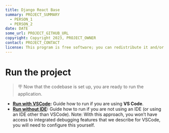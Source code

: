 ```yaml
---
title: Django React Base
summary: PROJECT_SUMMARY
  - PERSON_1
  - PERSON_2
date: DATE
some_url: PROJECT_GITHUB_URL
copyright: Copyright 2023, PROJECT_OWNER
contact: PROJECT_CONTACT
license: This program is free software; you can redistribute it and/or modify it under the terms of the GNU Affero General Public License as published by the Free Software Foundation; either version 3 of the License, or (at your option) any later version.
---
```


# Run the project

> 🪧 Now that the codebase is set up, you are ready to run the application.

* **[Run with VSCode](run-with-vscode.md):** Guide how to run if you are using **VS Code**.
* **[Run without IDE](run-without-ide.md):** Guide how to run if you are not using an IDE (or using an IDE other than VSCode). Note: With this approach, you won’t have access to integrated debugging features that we describe for VSCode, you will need to configure this yourself.